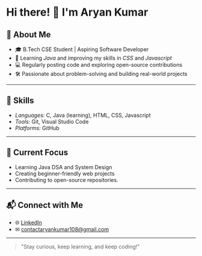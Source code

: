 # Hi there! 👋 I'm Aryan Kumar

## 🚀 About Me
- 🎓 B.Tech CSE Student | Aspiring Software Developer
- 🌱 Learning *Java* and improving my skills in *CSS* and *Javascript*
- 💻 Regularly posting code and exploring open-source contributions
- 🛠 Passionate about problem-solving and building real-world projects

---

## 🔧 Skills
- *Languages:* C, Java (learning), HTML, CSS, Javascript
- *Tools:* Git, Visual Studio Code
- *Platforms:* GitHub

---

## 🌟 Current Focus
- Learning Java DSA and System Design
- Creating beginner-friendly web projects
- Contributing to open-source repositories.

---

## 📬 Connect with Me
- 🌐 [LinkedIn](https://www.linkedin.com/in/contactaryankumar108/)  
- ✉ contactaryankumar108@gmail.com

---

> "Stay curious, keep learning, and keep coding!"

